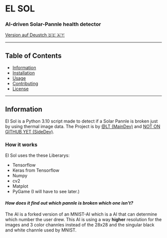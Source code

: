 # EL SOL
### AI-driven Solar-Pannle health detector
[Version auf Deustch 🇩🇪 🇦🇹](LIESSMICH.md)

---
## Table of Contents
- [Information](#Information)
- [Installation](#Installation)
- [Usage](#Usage)
- [Contributing](#Contributing)
- [License](#License)
---
## Information
El Sol is a Python 3.10 script made to detect if a Solar Pannle is broken just by using thermal image data. The Project is by [@LT (MainDev)](https://github.com/LesesTrickshon) and [NOT ON GITHUB YET (SideDev)](https://github.com/LesesTrickshon/el-sol).
### How it works
El Sol uses the these Liberarys:
- Tensorflow
- Keras from Tensorflow
- Numpy
- cv2
- Matplot
- PyGame (I will have to see later.)

#### *How does it find out which pannle is broken which one isn't?*
The AI is a forked version of an MNIST-AI which is a AI that can determine which number the user drew. This AI is using a way **higher** resolution for the images and 3 color channles instead of the 28x28 and the singular black and white channle used by MNIST.
